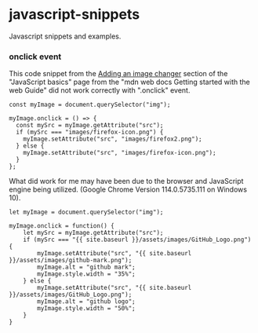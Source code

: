 # javascript-snippets
Javascript snippets and examples.

### onclick event
This code snippet from the [Adding an image changer](https://developer.mozilla.org/en-US/docs/Learn/Getting_started_with_the_web/JavaScript_basics#adding_an_image_changer) section of the "JavaScript basics" page from the "mdn web docs Getting started with the web Guide" did not work correctly with ".onclick" event.

```
const myImage = document.querySelector("img");

myImage.onclick = () => {
  const mySrc = myImage.getAttribute("src");
  if (mySrc === "images/firefox-icon.png") {
    myImage.setAttribute("src", "images/firefox2.png");
  } else {
    myImage.setAttribute("src", "images/firefox-icon.png");
  }
};
```

What did work for me may have been due to the browser and JavaScript engine being utilized. (Google Chrome Version 114.0.5735.111 on Windows 10).

```
let myImage = document.querySelector("img");

myImage.onclick = function() {
    let mySrc = myImage.getAttribute("src");
    if (mySrc === "{{ site.baseurl }}/assets/images/GitHub_Logo.png") {
        myImage.setAttribute("src", "{{ site.baseurl }}/assets/images/github-mark.png");
        myImage.alt = "github mark";
        myImage.style.width = "35%";
    } else {
        myImage.setAttribute("src", "{{ site.baseurl }}/assets/images/GitHub_Logo.png");
        myImage.alt = "github logo";
        myImage.style.width = "50%";
    }
}
```
